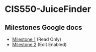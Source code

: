 # CIS550-JuiceFinder

## Milestones Google docs
- [Milestone 1](https://docs.google.com/document/d/1pku4BXDyfwcwIl79Wt63EHu3fOGUqHgm4nena25gOHI/edit?usp=sharing) (Read Only)
- [Milestone 2](https://docs.google.com/document/d/1PfW73ovIRpKvGcIU_ZMnfBr6SQaT2bWj0P3VmOTvJLo/edit?usp=sharing) (Edit Enabled)
